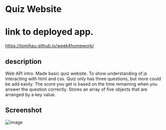 # Quiz Website

# link to deployed app.

https://tomihau.github.io/week4homework/

## description

Web API intro. Made basic quiz website. To show understanding of js interacting with html and css.
Quiz only has three questions, but more could be add easily. 
The score you get is based on the time remaining when you answer the question correctly.
Stores an array of five objects that are arranged by a key value.

## Screenshot

![image](https://user-images.githubusercontent.com/88224502/149641344-6bdb2d46-6a42-49e7-bebd-0f6c25d3536d.png)


